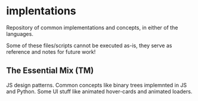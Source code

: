 # implentations

Repository of common implementations and concepts, in either of the languages.

Some of these files/scripts cannot be executed as-is, they serve as reference and notes for future work!


## The Essential Mix (TM)
JS design patterns.
Common concepts like binary trees implemnted in JS and Python.
Some UI stuff like animated hover-cards and animated loaders.
